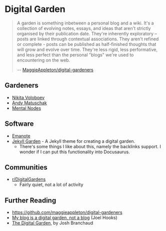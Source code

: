 ---
---
# Digital Garden

> A garden is something inbetween a personal blog and a wiki. It's a collection
> of evolving notes, essays, and ideas that aren't strictly organised by their
> publication date. They're inherently exploratory – posts are linked through
> contextual associations. They aren't refined or complete - posts can be
> published as half-finished thoughts that will grow and evolve over time. They're
> less rigid, less performative, and less perfect than the personal "blogs" we're
> used to encountering on the web.
>
> -- [MaggieAppleton/digital-gardeners](https://github.com/maggieappleton/digital-gardeners)

## Gardeners

- [Nikita Voloboev](https://wiki.nikiv.dev/)
- [Andy Matuschak](https://notes.andymatuschak.org/)
- [Mental Nodes](https://www.mentalnodes.com/a-gardening-guide-for-your-mind)

## Software

- [Emanote](https://github.com/srid/emanote)
- [Jekyll Garden](https://github.com/Jekyll-Garden/jekyll-garden.github.io) - A
  Jekyll theme for creating a digital garden.
  - There's some things I like about this, namely the backlinks support. I
    wonder if I can put this functionality into Docusaurus.

## Communities

- [r/DigitalGardens](https://www.reddit.com/r/DigitalGardens/)
  - Fairly quiet, not a lot of activity

## Further Reading

- https://github.com/maggieappleton/digital-gardeners
- [My blog is a digital garden, not a
  blog](https://joelhooks.com/digital-garden) (Joel Hooks)
- [The Digital Garden](https://dev.to/jbranchaud/the-digital-garden-l10), by
  Josh Branchaud
